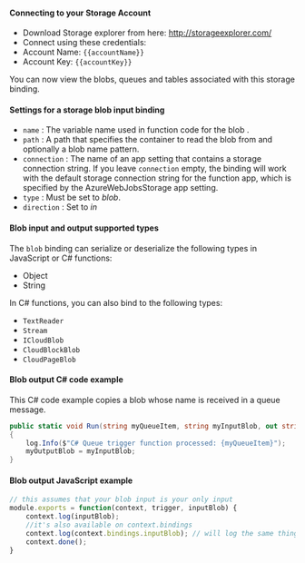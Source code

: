 #### Connecting to your Storage Account

* Download Storage explorer from here: http://storageexplorer.com/ 
* Connect using these credentials:
* Account Name: `{{accountName}}`
* Account Key: `{{accountKey}}`

You can now view the blobs, queues and tables associated with this storage binding.

#### Settings for a storage blob input binding

- `name` : The variable name used in function code for the blob . 
- `path` : A path that specifies the container to read the blob from and optionally a blob name pattern.
- `connection` : The name of an app setting that contains a storage connection string. If you leave `connection` empty, the binding will work with the default storage connection string for the function app, which is specified by the AzureWebJobsStorage app setting.
- `type` : Must be set to *blob*.
- `direction` : Set to *in*

#### Blob input and output supported types

The `blob` binding can serialize or deserialize the following types in JavaScript or C# functions:

* Object
* String

In C# functions, you can also bind to the following types:

* `TextReader`
* `Stream`
* `ICloudBlob`
* `CloudBlockBlob` 
* `CloudPageBlob` 

#### Blob output C# code example

This C# code example copies a blob whose name is received in a queue message.

```csharp
public static void Run(string myQueueItem, string myInputBlob, out string myOutputBlob, TraceWriter log)
{
    log.Info($"C# Queue trigger function processed: {myQueueItem}");
    myOutputBlob = myInputBlob;
}
```

#### Blob output JavaScript example

```JavaScript
// this assumes that your blob input is your only input
module.exports = function(context, trigger, inputBlob) {
    context.log(inputBlob);
    //it's also available on context.bindings
    context.log(context.bindings.inputBlob); // will log the same thing as above
    context.done();
}
```